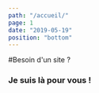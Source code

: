 ```yaml
---
path: "/accueil/"
page: 1
date: "2019-05-19"
position: "bottom"
---
```


#Besoin d'un site ?

### Je suis là pour vous !